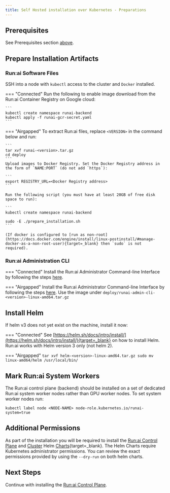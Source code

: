 ```yaml
---
title: Self Hosted installation over Kubernetes - Preparations
---
```


## Prerequisites 

See Prerequisites section [above](prerequisites.md).


## Prepare Installation Artifacts

### Run:ai Software Files

SSH into a node with `kubectl` access to the cluster and `Docker` installed.


=== "Connected"
    Run the following to enable image download from the Run:ai Container Registry on Google cloud:

    ```
    kubectl create namespace runai-backend
    kubectl apply -f runai-gcr-secret.yaml
    ```

=== "Airgapped" 
    To extract Run:ai files, replace `<VERSION>` in the command below and run: 

    ```
    tar xvf runai-<version>.tar.gz
    cd deploy
    ```
    Upload images to Docker Registry. Set the Docker Registry address in the form of `NAME:PORT` (do not add `https`):

    ```
    export REGISTRY_URL=<Docker Registry address>
    ```
    
    Run the following script (you must have at least 20GB of free disk space to run): 

    ```  
    kubectl create namespace runai-backend

    sudo -E ./prepare_installation.sh
    ```

    (If docker is configured to [run as non-root](https://docs.docker.com/engine/install/linux-postinstall/#manage-docker-as-a-non-root-user){target=_blank} then `sudo` is not required).


### Run:ai Administration CLI

=== "Connected"
    Install the Run:ai Administrator Command-line Interface by following the steps [here](../../config/cli-admin-install.md).

=== "Airgapped" 
    Install the Run:ai Administrator Command-line Interface by following the steps [here](../../config/cli-admin-install.md). Use the image under `deploy/runai-admin-cli-<version>-linux-amd64.tar.gz`


## Install Helm

If helm v3 does not yet exist on the machine, install it now:


=== "Connected"
    See [https://helm.sh/docs/intro/install/](https://helm.sh/docs/intro/install/){target=_blank} on how to install Helm. Run:ai works with Helm version 3 only (not helm 2).


=== "Airgapped"
    ```
    tar xvf helm-<version>-linux-amd64.tar.gz
    sudo mv linux-amd64/helm /usr/local/bin/
    ```  


## Mark Run:ai System Workers

The Run:ai control plane (backend) should be installed on a set of dedicated Run:ai system worker nodes rather than GPU worker nodes. To set system worker nodes run:

```
kubectl label node <NODE-NAME> node-role.kubernetes.io/runai-system=true
```

## Additional Permissions

As part of the installation you will be required to install the [Run:ai Control Plane](backend.md) and [Cluster](cluster.md) Helm [Charts](https://helm.sh/){target=_blank}. The Helm Charts require Kubernetes administrator permissions. You can review the exact permissions provided by using the `--dry-run` on both helm charts. 


## Next Steps

Continue with installing the [Run:ai Control Plane](backend.md).